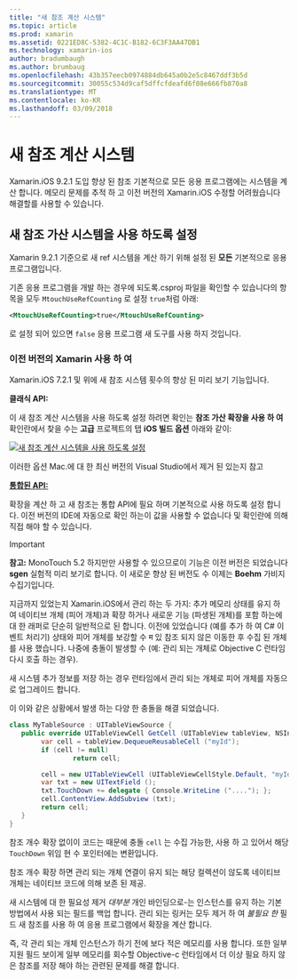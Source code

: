 ```yaml
---
title: "새 참조 계산 시스템"
ms.topic: article
ms.prod: xamarin
ms.assetid: 0221ED8C-5382-4C1C-B182-6C3F3AA47DB1
ms.technology: xamarin-ios
author: bradumbaugh
ms.author: brumbaug
ms.openlocfilehash: 43b357eecb0974884db645a0b2e5c8467ddf3b5d
ms.sourcegitcommit: 30055c534d9caf5dffcfdeafd6f08e666fb870a8
ms.translationtype: MT
ms.contentlocale: ko-KR
ms.lasthandoff: 03/09/2018
---
```

# <a name="new-reference-counting-system"></a>새 참조 계산 시스템

Xamarin.iOS 9.2.1 도입 향상 된 참조 기본적으로 모든 응용 프로그램에는 시스템을 계산 합니다. 메모리 문제를 추적 하 고 이전 버전의 Xamarin.iOS 수정할 어려웠습니다 해결할를 사용할 수 있습니다.

## <a name="enabling-the-new-reference-counting-system"></a>새 참조 가산 시스템을 사용 하도록 설정

Xamarin 9.2.1 기준으로 새 ref 시스템을 계산 하기 위해 설정 된 **모든** 기본적으로 응용 프로그램입니다.

기존 응용 프로그램을 개발 하는 경우에 되도록.csproj 파일을 확인할 수 있습니다의 항목을 모두 `MtouchUseRefCounting` 로 설정 `true`처럼 아래:

```xml
<MtouchUseRefCounting>true</MtouchUseRefCounting>
```

로 설정 되어 있으면 `false` 응용 프로그램 새 도구를 사용 하지 것입니다.

### <a name="using-older-versions-of-xamarin"></a>이전 버전의 Xamarin 사용 하 여

Xamarin.iOS 7.2.1 및 위에 새 참조 시스템 횟수의 향상 된 미리 보기 기능입니다.

**클래식 API:**

이 새 참조 계산 시스템을 사용 하도록 설정 하려면 확인는 **참조 가산 확장을 사용 하 여** 확인란에서 찾을 수는 **고급** 프로젝트의 탭 **iOS 빌드 옵션** 아래와 같이: 

[![](newrefcount-images/image1.png "새 참조 계산 시스템을 사용 하도록 설정")](newrefcount-images/image1.png#lightbox)

이러한 옵션 Mac.에 대 한 최신 버전의 Visual Studio에서 제거 된 있는지 참고

 **[통합된 API:](~/cross-platform/macios/unified/index.md)**

 확장을 계산 하 고 새 참조는 통합 API에 필요 하며 기본적으로 사용 하도록 설정 합니다. 이전 버전의 IDE에 자동으로 확인 하는이 값을 사용할 수 없습니다 및 확인란에 의해 직접 해야 할 수 있습니다.

    
> [!IMPORTANT]
> **참고:** MonoTouch 5.2 하지만만 사용할 수 있으므로이 기능은 이전 버전은 되었습니다 **sgen** 실험적 미리 보기로 합니다. 이 새로운 향상 된 버전도 수 이제는 **Boehm** 가비지 수집기입니다.


지금까지 있었는지 Xamarin.iOS에서 관리 하는 두 가지: 추가 메모리 상태를 유지 하 여 네이티브 개체 (피어 개체)과 확장 하거나 새로운 기능 (파생된 개체)를 포함 하는에 대 한 래퍼로 단순히 일반적으로 된 합니다. 이전에 있었습니다 (예를 추가 하 여 C# 이벤트 처리기) 상태와 피어 개체를 보강할 수 म 있 참조 되지 않은 이동한 후 수집 된 개체를 사용 했습니다. 나중에 충돌이 발생할 수 (예: 관리 되는 개체로 Objective C 런타임 다시 호출 하는 경우).

새 시스템 추가 정보를 저장 하는 경우 런타임에서 관리 되는 개체로 피어 개체를 자동으로 업그레이드 합니다.

이 이와 같은 상황에서 발생 하는 다양 한 충돌을 해결 되었습니다.

```csharp
class MyTableSource : UITableViewSource {
   public override UITableViewCell GetCell (UITableView tableView, NSIndexPath indexPath) {
        var cell = tableView.DequeueReusableCell ("myId");
        if (cell != null)
                return cell;

        cell = new UITableViewCell (UITableViewCellStyle.Default, "myId");
        var txt = new UITextField ();
        txt.TouchDown += delegate { Console.WriteLine ("...."); };
        cell.ContentView.AddSubview (txt);
        return cell;
   }
}
```

참조 개수 확장 없이이 코드는 때문에 충돌 `cell` 는 수집 가능한, 사용 하 고 있어서 해당 `TouchDown` 위임 현 수 포인터에는 변환입니다.

참조 개수 확장 하면 관리 되는 개체 연결이 유지 되는 해당 컬렉션이 않도록 네이티브 개체는 네이티브 코드에 의해 보존 된 제공.

새 시스템에 대 한 필요성 제거 *대부분* 개인 바인딩으로-는 인스턴스를 유지 하는 기본 방법에서 사용 되는 필드를 백업 합니다. 관리 되는 링커는 모두 제거 하 여 *불필요 한* 필드 새 참조를 사용 하 여 응용 프로그램에서 확장을 계산 합니다.

즉, 각 관리 되는 개체 인스턴스가 하기 전에 보다 적은 메모리를 사용 합니다. 또한 일부 지원 필드 보이게 일부 메모리를 회수할 Objective-c 런타임에서 더 이상 필요 하지 않은 참조를 저장 해야 하는 관련된 문제를 해결 합니다.
